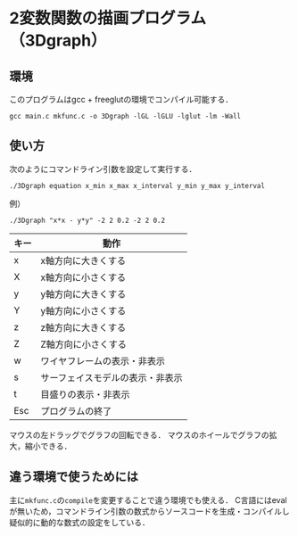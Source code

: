 # 2変数関数の描画プログラム（3Dgraph）

## 環境

このプログラムはgcc + freeglutの環境でコンパイル可能する．
```
gcc main.c mkfunc.c -o 3Dgraph -lGL -lGLU -lglut -lm -Wall
```

## 使い方

次のようにコマンドライン引数を設定して実行する．
```
./3Dgraph equation x_min x_max x_interval y_min y_max y_interval
```
例）
```
./3Dgraph "x*x - y*y" -2 2 0.2 -2 2 0.2
```

|キー|動作                            |
|----|--------------------------------|
|x   |x軸方向に大きくする             |
|X   |x軸方向に小さくする             |
|y   |y軸方向に大きくする             |
|Y   |y軸方向に小さくする             |
|z   |z軸方向に大きくする             |
|Z   |Z軸方向に小さくする             |
|w   |ワイヤフレームの表示・非表示    |
|s   |サーフェイスモデルの表示・非表示|
|t   |目盛りの表示・非表示            |
|Esc |プログラムの終了                |

マウスの左ドラッグでグラフの回転できる．
マウスのホイールでグラフの拡大，縮小できる．

## 違う環境で使うためには

主に`mkfunc.c`の`compile`を変更することで違う環境でも使える．
C言語にはevalが無いため，コマンドライン引数の数式からソースコードを生成・コンパイルし疑似的に動的な数式の設定をしている．

